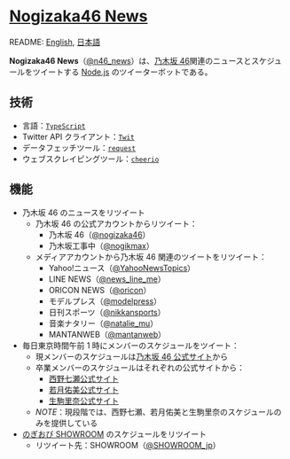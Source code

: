# [Nogizaka46 News](https://twitter.com/n46_news)

README: [English](https://github.com/shawnrivers/nogizaka-news/blob/master/README.en.md), [日本語](https://github.com/shawnrivers/nogizaka-news/blob/master/README.md)

**Nogizaka46 News**（[@n46_news](https://twitter.com/n46_news)）は、[乃木坂 46](https://ja.wikipedia.org/wiki/%E4%B9%83%E6%9C%A8%E5%9D%8246)関連のニュースとスケジュールをツイートする [Node.js](https://nodejs.org/en/) のツイーターボットである。

## 技術

- 言語：[`TypeScript`](https://www.typescriptlang.org/)
- Twitter API クライアント：[`Twit`](https://github.com/ttezel/twit)
- データフェッチツール：[`request`](https://github.com/request/request)
- ウェブスクレイピングツール：[`cheerio`](https://github.com/cheeriojs/cheerio)

## 機能

- 乃木坂 46 のニュースをリツイート
  - 乃木坂 46 の公式アカウントからリツイート：
    - 乃木坂 46（[@nogizaka46](https://twitter.com/nogizaka46)）
    - 乃木坂工事中（[@nogikmax](https://twitter.com/nogikmax)）
  - メディアアカウントから乃木坂 46 関連のツイートをリツイート：
    - Yahoo!ニュース（[@YahooNewsTopics](https://twitter.com/YahooNewsTopics)）
    - LINE NEWS（[@news_line_me](https://twitter.com/news_line_me)）
    - ORICON NEWS（[@oricon](https://twitter.com/oricon)）
    - モデルプレス（[@modelpress](https://twitter.com/modelpress)）
    - 日刊スポーツ（[@nikkansports](https://twitter.com/nikkansports)）
    - 音楽ナタリー（[@natalie_mu](https://twitter.com/natalie_mu)）
    - MANTANWEB（[@mantanweb](https://twitter.com/mantanweb)）
- 毎日東京時間午前 1 時にメンバーのスケジュールをツイート：
  - 現メンバーのスケジュールは[乃木坂 46 公式サイト](http://www.nogizaka46.com/)から
  - 卒業メンバーのスケジュールはそれぞれの公式サイトから：
    - [西野七瀬公式サイト](https://nishinonanase.com/)
    - [若月佑美公式サイト](https://wakatsukiyumi.jp/)
    - [生駒里奈公式サイト](https://ikomarina.com/)
  - _NOTE_：現段階では、西野七瀬、若月佑美と生駒里奈のスケジュールのみを提供している
- [のぎおび SHOWROOM](https://www.showroom-live.com/campaign/nogizaka46_sr) のスケジュールをリツイート
  - リツイート先：SHOWROOM（[@SHOWROOM_jp](https://twitter.com/SHOWROOM_jp)）
